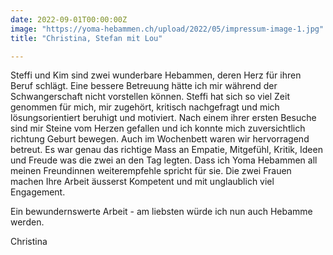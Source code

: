 ```yaml
---
date: 2022-09-01T00:00:00Z
image: "https://yoma-hebammen.ch/upload/2022/05/impressum-image-1.jpg"
title: "Christina, Stefan mit Lou"

---
```

Steffi und Kim sind zwei wunderbare Hebammen, deren Herz für ihren Beruf schlägt. Eine bessere Betreuung hätte ich mir während der Schwangerschaft nicht vorstellen können. Steffi hat sich so viel Zeit genommen für mich, mir zugehört, kritisch nachgefragt und mich lösungsorientiert beruhigt und motiviert. Nach einem ihrer ersten Besuche sind mir Steine vom Herzen gefallen und ich konnte mich zuversichtlich richtung Geburt bewegen. Auch im Wochenbett waren wir hervorragend betreut. Es war genau das richtige Mass an Empatie, Mitgefühl, Kritik, Ideen und Freude was die zwei an den Tag legten. Dass ich Yoma Hebammen all meinen Freundinnen weiterempfehle spricht für sie. Die zwei Frauen machen Ihre Arbeit äusserst Kompetent und mit unglaublich viel Engagement.

Ein bewundernswerte Arbeit - am liebsten würde ich nun auch Hebamme werden.

Christina